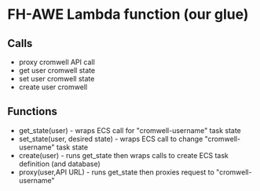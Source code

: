 # FH-AWE Lambda function (our glue)

## Calls

* proxy cromwell API call
* get user cromwell state
* set user cromwell state
* create user cromwell
   
## Functions

* get_state(user) - wraps ECS call for "cromwell-username" task state
* set_state(user, desired state) - wraps ECS call to change "cromwell-username" task state
* create(user) - runs get_state then wraps calls to create ECS task definition (and database)
* proxy(user,API URL) - runs get_state then proxies request to "cromwell-username"
